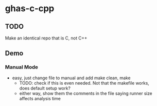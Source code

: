 # ghas-c-cpp

## TODO
Make an identical repo that is C, not C++

## Demo
### Manual Mode
- easy, just change file to manual and add make clean, make
    - TODO: check if this is even needed. Not that the makefile works, does default setup work?
    - either way, show them the comments in the file saying runner size affects analysis time